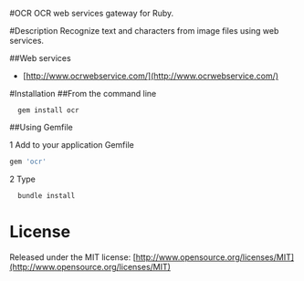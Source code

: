 #OCR
 OCR web services gateway for Ruby.

#Description
  Recognize text and characters from image files using web services.

##Web services
  - [http://www.ocrwebservice.com/](http://www.ocrwebservice.com/)

#Installation
##From the command line

```shell
  gem install ocr
```

##Using Gemfile

1 Add to your application Gemfile

```ruby
gem 'ocr'
```

2 Type

```shell
  bundle install
```

# License
Released under the MIT license: [http://www.opensource.org/licenses/MIT](http://www.opensource.org/licenses/MIT)
